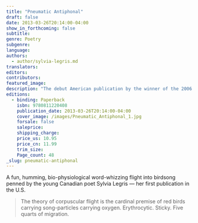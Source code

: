 ```yaml
---
title: "Pneumatic Antiphonal"
draft: false
date: 2013-03-26T20:14:00-04:00
show_in_forthcoming: false
subtitle:
genre: Poetry
subgenre:
language:
authors:
  - author/sylvia-legris.md
translators:
editors:
contributors:
featured_image:
description: "The debut American publication by the winner of the 2006 Griffin Poetry Prize "
editions:
  - binding: Paperback
    isbn: 9780811220408
    publication_date: 2013-03-26T20:14:00-04:00
    cover_image: /images/Pneumatic_Antiphonal_1.jpg
    forsale: false
    saleprice:
    shipping_charge:
    price_us: 10.95
    price_cn: 11.99
    trim_size:
    Page_count: 48
_slug: pneumatic-antiphonal
---
```


A fun, humming, bio-physiological word-whizzing flight into birdsong penned by the young Canadian poet Sylvia Legris — her first publication in the U.S.

> The theory of corpuscular flight is the cardinal premise
> of red birds carrying song-particles carrying oxygen.
> Erythrocytic. Sticky. Five quarts of migration.

